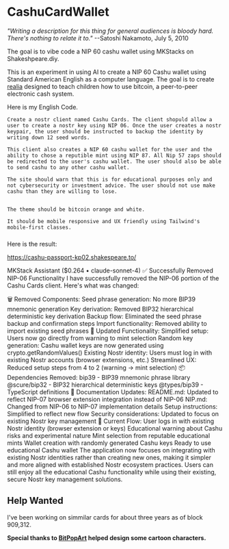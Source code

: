 # CashuCardWallet
*"Writing a description for this thing for general audiences is bloody hard. There's nothing to relate it to."*
--Satoshi Nakamoto, July 5, 2010

The goal is to vibe code a NIP 60 cashu wallet using MKStacks on Shakeshpeare.diy.

This is an experiment in using AI to create a NIP 60 Cashu wallet using Standard American English as a computer language. The goal is to create [realia](https://www.merriam-webster.com/dictionary/realia) designed to teach children how to use bitcoin, a peer-to-peer electronic cash system.


Here is my English Code.

```
Create a nostr client named Cashu Cards. The client shopuld allow a user to create a nostr key using NIP 06. Once the user creates a nostr keypair, the user should be instructed to backup the identity by writing down 12 seed words.

This client also creates a NIP 60 cashu wallet for the user and the ability to chose a reputible mint using NIP 87. All Nip 57 zaps should be redirected to the user's cashu wallet. The user should also be able to send cashu to any other cashu wallet.

The site should warn that this is for educational purposes only and not cybersecurity or investment advice. The user should not use make cashu than they are willing to lose.


The theme should be bitcoin orange and white.

It should be mobile responsive and UX friendly using Tailwind's mobile-first classes.
```

###
Here is the result:

https://cashu-passport-kp02.shakespeare.to/


MKStack
Assistant ($0.264 • claude-sonnet-4)
✅ Successfully Removed NIP-06 Functionality
I have successfully removed the NIP-06 portion of the Cashu Cards client. Here's what was changed:

🗑️ Removed Components:
Seed phrase generation: No more BIP39 mnemonic generation
Key derivation: Removed BIP32 hierarchical deterministic key derivation
Backup flow: Eliminated the seed phrase backup and confirmation steps
Import functionality: Removed ability to import existing seed phrases
🔧 Updated Functionality:
Simplified setup: Users now go directly from warning to mint selection
Random key generation: Cashu wallet keys are now generated using crypto.getRandomValues()
Existing Nostr identity: Users must log in with existing Nostr accounts (browser extensions, etc.)
Streamlined UX: Reduced setup steps from 4 to 2 (warning → mint selection)
📦 Dependencies Removed:
bip39 - BIP39 mnemonic phrase library
@scure/bip32 - BIP32 hierarchical deterministic keys
@types/bip39 - TypeScript definitions
📝 Documentation Updates:
README.md: Updated to reflect NIP-07 browser extension integration instead of NIP-06
NIP.md: Changed from NIP-06 to NIP-07 implementation details
Setup instructions: Simplified to reflect new flow
Security considerations: Updated to focus on existing Nostr key management
🎯 Current Flow:
User logs in with existing Nostr identity (browser extension or keys)
Educational warning about Cashu risks and experimental nature
Mint selection from reputable educational mints
Wallet creation with randomly generated Cashu keys
Ready to use educational Cashu wallet
The application now focuses on integrating with existing Nostr identities rather than creating new ones, making it simpler and more aligned with established Nostr ecosystem practices. Users can still enjoy all the educational Cashu functionality while using their existing, secure Nostr key management solutions.







## Help Wanted

I've been working on simmilar cards for about three years as of block 909,312.

**Special thanks to [BitPopArt](https://primal.net/p/nprofile1qqsy8w40ps5wdna3jkchacyrux0t8f90m7k9fkdkhtchqfcw6xf7xnqjrwfkf) helped design some cartoon characters.**

